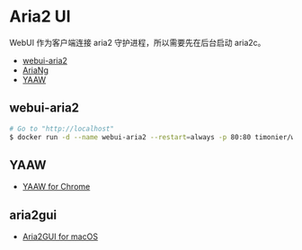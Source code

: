 # Aria2 UI

WebUI 作为客户端连接 aria2 守护进程，所以需要先在后台启动 aria2c。

* [webui-aria2](https://github.com/ziahamza/webui-aria2)
* [AriaNg](https://github.com/mayswind/AriaNg)
* [YAAW](https://github.com/binux/yaaw)

## webui-aria2

```bash
# Go to "http://localhost"
$ docker run -d --name webui-aria2 --restart=always -p 80:80 timonier/webui-aria2:latest
```

## YAAW

* [YAAW for Chrome](https://chrome.google.com/webstore/detail/yaaw-for-chrome/dennnbdlpgjgbcjfgaohdahloollfgoc)

## aria2gui

* [Aria2GUI for macOS](https://github.com/yangshun1029/aria2gui)